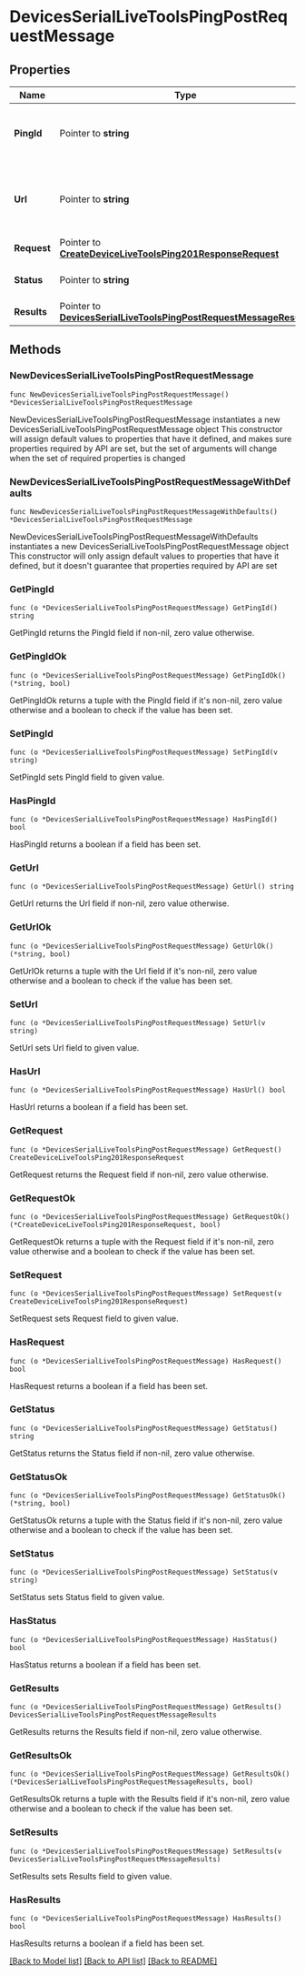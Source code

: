 # DevicesSerialLiveToolsPingPostRequestMessage

## Properties

Name | Type | Description | Notes
------------ | ------------- | ------------- | -------------
**PingId** | Pointer to **string** | Id to check the status of your ping request. | [optional] 
**Url** | Pointer to **string** | GET this url to check the status of your ping request. | [optional] 
**Request** | Pointer to [**CreateDeviceLiveToolsPing201ResponseRequest**](CreateDeviceLiveToolsPing201ResponseRequest.md) |  | [optional] 
**Status** | Pointer to **string** | Status of the ping request. | [optional] 
**Results** | Pointer to [**DevicesSerialLiveToolsPingPostRequestMessageResults**](DevicesSerialLiveToolsPingPostRequestMessageResults.md) |  | [optional] 

## Methods

### NewDevicesSerialLiveToolsPingPostRequestMessage

`func NewDevicesSerialLiveToolsPingPostRequestMessage() *DevicesSerialLiveToolsPingPostRequestMessage`

NewDevicesSerialLiveToolsPingPostRequestMessage instantiates a new DevicesSerialLiveToolsPingPostRequestMessage object
This constructor will assign default values to properties that have it defined,
and makes sure properties required by API are set, but the set of arguments
will change when the set of required properties is changed

### NewDevicesSerialLiveToolsPingPostRequestMessageWithDefaults

`func NewDevicesSerialLiveToolsPingPostRequestMessageWithDefaults() *DevicesSerialLiveToolsPingPostRequestMessage`

NewDevicesSerialLiveToolsPingPostRequestMessageWithDefaults instantiates a new DevicesSerialLiveToolsPingPostRequestMessage object
This constructor will only assign default values to properties that have it defined,
but it doesn't guarantee that properties required by API are set

### GetPingId

`func (o *DevicesSerialLiveToolsPingPostRequestMessage) GetPingId() string`

GetPingId returns the PingId field if non-nil, zero value otherwise.

### GetPingIdOk

`func (o *DevicesSerialLiveToolsPingPostRequestMessage) GetPingIdOk() (*string, bool)`

GetPingIdOk returns a tuple with the PingId field if it's non-nil, zero value otherwise
and a boolean to check if the value has been set.

### SetPingId

`func (o *DevicesSerialLiveToolsPingPostRequestMessage) SetPingId(v string)`

SetPingId sets PingId field to given value.

### HasPingId

`func (o *DevicesSerialLiveToolsPingPostRequestMessage) HasPingId() bool`

HasPingId returns a boolean if a field has been set.

### GetUrl

`func (o *DevicesSerialLiveToolsPingPostRequestMessage) GetUrl() string`

GetUrl returns the Url field if non-nil, zero value otherwise.

### GetUrlOk

`func (o *DevicesSerialLiveToolsPingPostRequestMessage) GetUrlOk() (*string, bool)`

GetUrlOk returns a tuple with the Url field if it's non-nil, zero value otherwise
and a boolean to check if the value has been set.

### SetUrl

`func (o *DevicesSerialLiveToolsPingPostRequestMessage) SetUrl(v string)`

SetUrl sets Url field to given value.

### HasUrl

`func (o *DevicesSerialLiveToolsPingPostRequestMessage) HasUrl() bool`

HasUrl returns a boolean if a field has been set.

### GetRequest

`func (o *DevicesSerialLiveToolsPingPostRequestMessage) GetRequest() CreateDeviceLiveToolsPing201ResponseRequest`

GetRequest returns the Request field if non-nil, zero value otherwise.

### GetRequestOk

`func (o *DevicesSerialLiveToolsPingPostRequestMessage) GetRequestOk() (*CreateDeviceLiveToolsPing201ResponseRequest, bool)`

GetRequestOk returns a tuple with the Request field if it's non-nil, zero value otherwise
and a boolean to check if the value has been set.

### SetRequest

`func (o *DevicesSerialLiveToolsPingPostRequestMessage) SetRequest(v CreateDeviceLiveToolsPing201ResponseRequest)`

SetRequest sets Request field to given value.

### HasRequest

`func (o *DevicesSerialLiveToolsPingPostRequestMessage) HasRequest() bool`

HasRequest returns a boolean if a field has been set.

### GetStatus

`func (o *DevicesSerialLiveToolsPingPostRequestMessage) GetStatus() string`

GetStatus returns the Status field if non-nil, zero value otherwise.

### GetStatusOk

`func (o *DevicesSerialLiveToolsPingPostRequestMessage) GetStatusOk() (*string, bool)`

GetStatusOk returns a tuple with the Status field if it's non-nil, zero value otherwise
and a boolean to check if the value has been set.

### SetStatus

`func (o *DevicesSerialLiveToolsPingPostRequestMessage) SetStatus(v string)`

SetStatus sets Status field to given value.

### HasStatus

`func (o *DevicesSerialLiveToolsPingPostRequestMessage) HasStatus() bool`

HasStatus returns a boolean if a field has been set.

### GetResults

`func (o *DevicesSerialLiveToolsPingPostRequestMessage) GetResults() DevicesSerialLiveToolsPingPostRequestMessageResults`

GetResults returns the Results field if non-nil, zero value otherwise.

### GetResultsOk

`func (o *DevicesSerialLiveToolsPingPostRequestMessage) GetResultsOk() (*DevicesSerialLiveToolsPingPostRequestMessageResults, bool)`

GetResultsOk returns a tuple with the Results field if it's non-nil, zero value otherwise
and a boolean to check if the value has been set.

### SetResults

`func (o *DevicesSerialLiveToolsPingPostRequestMessage) SetResults(v DevicesSerialLiveToolsPingPostRequestMessageResults)`

SetResults sets Results field to given value.

### HasResults

`func (o *DevicesSerialLiveToolsPingPostRequestMessage) HasResults() bool`

HasResults returns a boolean if a field has been set.


[[Back to Model list]](../README.md#documentation-for-models) [[Back to API list]](../README.md#documentation-for-api-endpoints) [[Back to README]](../README.md)


